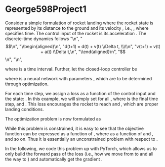 # George598Project1

Consider a simple formulation of rocket landing where the rocket state  is represented by its distance to the ground  and its velocity , i.e., 
, where  specifies time. The control input of the rocket is its acceleration . The discrete-time dynamics follows
 "\n",
    "$$\n",
    "\\begin{aligned}\n",
    "d(t+1) = d(t) + v(t) \\Delta t, \\\\\n",
    "v(t+1) = v(t) + a(t) \\Delta t,\n",
    "\\end{aligned}\n",
    "$$\n",
    "\n",

 
where  is a time interval. Further, let the closed-loop controller be

where 
 is a neural network with parameters , which are to be determined through optimization.

For each time step, we assign a loss as a function of the control input and the state: . In this example, we will simply set  for all , where  is the final time step, and 
. This loss encourages the rocket to reach  and , which are proper landing conditions.

The optimization problem is now formulated as

 	
 
While this problem is constrained, it is easy to see that the objective function can be expressed as a function of , where  as a function of  and , and so on. Thus it is essentially an unconstrained problem with respect to .

In the following, we code this problem up with PyTorch, which allows us to only build the forward pass of the loss (i.e., how we move from  to  and all the way to ) and automatically get the gradient 
.
